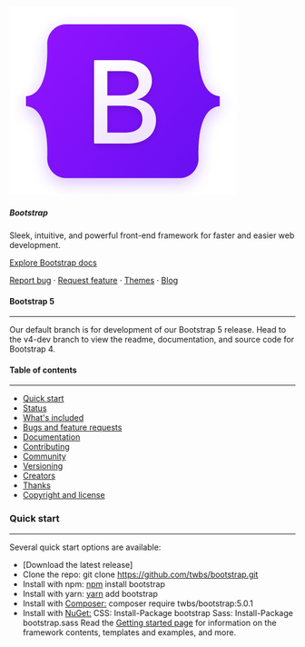 ![Alt text](/img/lconBootstarp.png)

##### Bootstrap 
Sleek, intuitive, and powerful front-end framework for faster and easier web development.

[Explore Bootstrap docs](https://getbootstrap.com/docs/5.0/getting-started/introduction/)

[Report bug](https://github.com/twbs/bootstrap/issues/new?template=bug_report.md) · [Request feature](https://github.com/twbs/bootstrap/issues/new?template=feature_request.md) · [Themes](https://themes.getbootstrap.com/) · [Blog](https://blog.getbootstrap.com/)

#### Bootstrap 5
___
Our default branch is for development of our Bootstrap 5 release. Head to the v4-dev branch to view the readme, documentation, and source code for Bootstrap 4.

#### Table of contents
___
- [Quick start](https://github.com/twbs/bootstrap/blob/main/README.md#quick-start)
- [Status](https://github.com/twbs/bootstrap/blob/main/README.md#status)
- [What's included](https://github.com/twbs/bootstrap/blob/main/README.md#whats-included)
- [Bugs and feature requests](https://github.com/twbs/bootstrap/blob/main/README.md#bugs-and-feature-requests)
- [Documentation](https://github.com/twbs/bootstrap/blob/main/README.md#documentation)
- [Contributing](https://github.com/twbs/bootstrap/blob/main/README.md#contributing)
- [Community](https://github.com/twbs/bootstrap/blob/main/README.md#community)
- [Versioning](https://github.com/twbs/bootstrap/blob/main/README.md#versioning)
- [Creators](https://github.com/twbs/bootstrap/blob/main/README.md#creators)
- [Thanks](https://github.com/twbs/bootstrap/blob/main/README.md#thanks)
- [Copyright and license](https://github.com/twbs/bootstrap/blob/main/README.md#copyright-and-license)

### Quick start
___
Several quick start options are available:

- [Download the latest release]
- Clone the repo: git clone https://github.com/twbs/bootstrap.git
- Install with npm: [npm](https://www.npmjs.com/) install bootstrap
- Install with yarn: [yarn](https://yarnpkg.com/) add bootstrap
- Install with [Composer:](https://getcomposer.org/) composer require twbs/bootstrap:5.0.1
- Install with [NuGet:](https://www.nuget.org/) CSS: Install-Package bootstrap Sass: Install-Package bootstrap.sass
Read the [Getting started page](https://getbootstrap.com/docs/5.0/getting-started/introduction/) for information on the framework contents, templates and examples, and more.